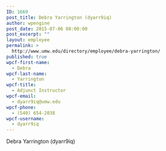 ```yaml
---
ID: 1669
post_title: Debra Yarrington (dyarr9iq)
author: wpengine
post_date: 2015-07-06 08:00:00
post_excerpt: ""
layout: employee
permalink: >
  http://www.umw.edu/directory/employee/debra-yarrington/
published: true
wpcf-first-name:
  - Debra
wpcf-last-name:
  - Yarrington
wpcf-title:
  - Adjunct Instructor
wpcf-email:
  - dyarr9iq@umw.edu
wpcf-phone:
  - (540) 654-2038
wpcf-username:
  - dyarr9iq
---
```

Debra Yarrington (dyarr9iq)
